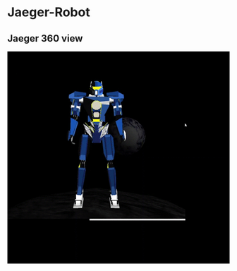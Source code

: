 # Jaeger-Robot

## Jaeger 360 view
![Jaeger 360](https://github.com/yujune/Jaeger-Robot/blob/main/jaeger_screenshot/jaeger360.gif)
